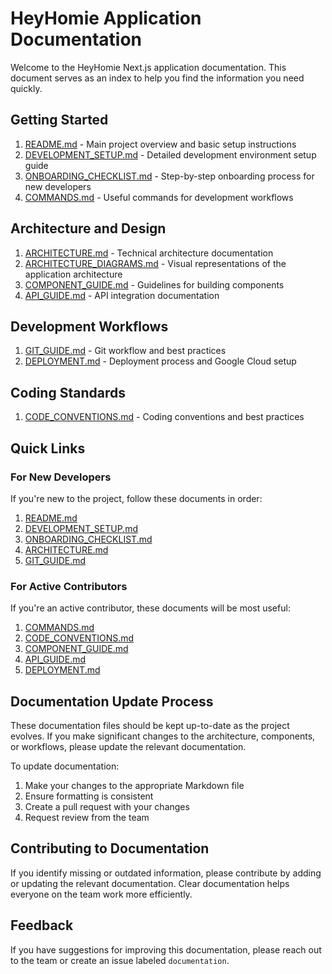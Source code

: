 # HeyHomie Application Documentation

Welcome to the HeyHomie Next.js application documentation. This document serves as an index to help you find the information you need quickly.

## Getting Started

1. [README.md](../README.md) - Main project overview and basic setup instructions
2. [DEVELOPMENT_SETUP.md](DEVELOPMENT_SETUP.md) - Detailed development environment setup guide
3. [ONBOARDING_CHECKLIST.md](ONBOARDING_CHECKLIST.md) - Step-by-step onboarding process for new developers
4. [COMMANDS.md](COMMANDS.md) - Useful commands for development workflows

## Architecture and Design

1. [ARCHITECTURE.md](ARCHITECTURE.md) - Technical architecture documentation
2. [ARCHITECTURE_DIAGRAMS.md](ARCHITECTURE_DIAGRAMS.md) - Visual representations of the application architecture
3. [COMPONENT_GUIDE.md](COMPONENT_GUIDE.md) - Guidelines for building components
4. [API_GUIDE.md](API_GUIDE.md) - API integration documentation

## Development Workflows

1. [GIT_GUIDE.md](GIT_GUIDE.md) - Git workflow and best practices
2. [DEPLOYMENT.md](DEPLOYMENT.md) - Deployment process and Google Cloud setup

## Coding Standards

1. [CODE_CONVENTIONS.md](CODE_CONVENTIONS.md) - Coding conventions and best practices

## Quick Links

### For New Developers

If you're new to the project, follow these documents in order:

1. [README.md](../README.md)
2. [DEVELOPMENT_SETUP.md](DEVELOPMENT_SETUP.md)
3. [ONBOARDING_CHECKLIST.md](ONBOARDING_CHECKLIST.md)
4. [ARCHITECTURE.md](ARCHITECTURE.md)
5. [GIT_GUIDE.md](GIT_GUIDE.md)

### For Active Contributors

If you're an active contributor, these documents will be most useful:

1. [COMMANDS.md](COMMANDS.md)
2. [CODE_CONVENTIONS.md](CODE_CONVENTIONS.md)
3. [COMPONENT_GUIDE.md](COMPONENT_GUIDE.md)
4. [API_GUIDE.md](API_GUIDE.md)
5. [DEPLOYMENT.md](DEPLOYMENT.md)

## Documentation Update Process

These documentation files should be kept up-to-date as the project evolves. If you make significant changes to the architecture, components, or workflows, please update the relevant documentation.

To update documentation:

1. Make your changes to the appropriate Markdown file
2. Ensure formatting is consistent
3. Create a pull request with your changes
4. Request review from the team

## Contributing to Documentation

If you identify missing or outdated information, please contribute by adding or updating the relevant documentation. Clear documentation helps everyone on the team work more efficiently.

## Feedback

If you have suggestions for improving this documentation, please reach out to the team or create an issue labeled `documentation`.
